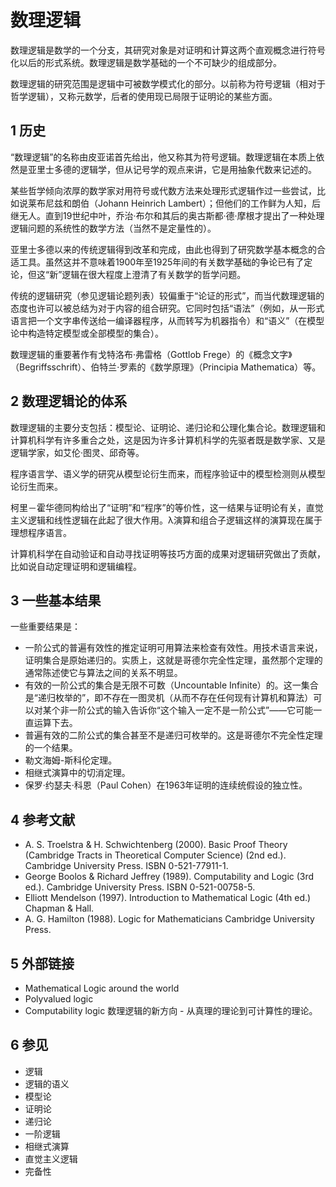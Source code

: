 # 数理逻辑



数理逻辑是数学的一个分支，其研究对象是对证明和计算这两个直观概念进行符号化以后的形式系统。数理逻辑是数学基础的一个不可缺少的组成部分。

数理逻辑的研究范围是逻辑中可被数学模式化的部分。以前称为符号逻辑（相对于哲学逻辑），又称元数学，后者的使用现已局限于证明论的某些方面。



## 1 历史

“数理逻辑”的名称由皮亚诺首先给出，他又称其为符号逻辑。数理逻辑在本质上依然是亚里士多德的逻辑学，但从记号学的观点来讲，它是用抽象代数来记述的。

某些哲学倾向浓厚的数学家对用符号或代数方法来处理形式逻辑作过一些尝试，比如说莱布尼兹和朗伯（Johann Heinrich Lambert）；但他们的工作鲜为人知，后继无人。直到19世纪中叶，乔治·布尔和其后的奥古斯都·德·摩根才提出了一种处理逻辑问题的系统性的数学方法（当然不是定量性的）。

亚里士多德以来的传统逻辑得到改革和完成，由此也得到了研究数学基本概念的合适工具。虽然这并不意味着1900年至1925年间的有关数学基础的争论已有了定论，但这“新”逻辑在很大程度上澄清了有关数学的哲学问题。

传统的逻辑研究（参见逻辑论题列表）较偏重于“论证的形式”，而当代数理逻辑的态度也许可以被总结为对于内容的组合研究。它同时包括“语法”（例如，从一形式语言把一个文字串传送给一编译器程序，从而转写为机器指令）和“语义”（在模型论中构造特定模型或全部模型的集合）。

数理逻辑的重要著作有戈特洛布·弗雷格（Gottlob Frege）的《概念文字》（Begriffsschrift）、伯特兰·罗素的《数学原理》（Principia Mathematica）等。



## 2 数理逻辑论的体系

数理逻辑的主要分支包括：模型论、证明论、递归论和公理化集合论。数理逻辑和计算机科学有许多重合之处，这是因为许多计算机科学的先驱者既是数学家、又是逻辑学家，如艾伦·图灵、邱奇等。

程序语言学、语义学的研究从模型论衍生而来，而程序验证中的模型检测则从模型论衍生而来。

柯里－霍华德同构给出了“证明”和“程序”的等价性，这一结果与证明论有关，直觉主义逻辑和线性逻辑在此起了很大作用。λ演算和组合子逻辑这样的演算现在属于理想程序语言。

计算机科学在自动验证和自动寻找证明等技巧方面的成果对逻辑研究做出了贡献，比如说自动定理证明和逻辑编程。



## 3 一些基本结果

一些重要结果是：

* 一阶公式的普遍有效性的推定证明可用算法来检查有效性。用技术语言来说，证明集合是原始递归的。实质上，这就是哥德尔完全性定理，虽然那个定理的通常陈述使它与算法之间的关系不明显。
* 有效的一阶公式的集合是无限不可数（Uncountable Infinite）的。这一集合是“递归枚举的”，即不存在一图灵机（从而不存在任何现有计算机和算法）可以对某个非一阶公式的输入告诉你“这个输入一定不是一阶公式”——它可能一直运算下去。
* 普遍有效的二阶公式的集合甚至不是递归可枚举的。这是哥德尔不完全性定理的一个结果。
* 勒文海姆-斯科伦定理。
* 相继式演算中的切消定理。
* 保罗·约瑟夫·科恩（Paul Cohen）在1963年证明的连续统假设的独立性。



## 4 参考文献

* A. S. Troelstra & H. Schwichtenberg (2000). Basic Proof Theory (Cambridge Tracts in Theoretical Computer Science) (2nd ed.). Cambridge University Press. ISBN 0-521-77911-1.
* George Boolos & Richard Jeffrey (1989). Computability and Logic (3rd ed.). Cambridge University Press. ISBN 0-521-00758-5.
* Elliott Mendelson (1997). Introduction to Mathematical Logic (4th ed.) Chapman & Hall.
* A. G. Hamilton (1988). Logic for Mathematicians Cambridge University Press.



## 5 外部链接

* Mathematical Logic around the world
* Polyvalued logic
* Computability logic 数理逻辑的新方向 - 从真理的理论到可计算性的理论。



## 6 参见

* 逻辑
* 逻辑的语义
* 模型论
* 证明论
* 递归论
* 一阶逻辑
* 相继式演算
* 直觉主义逻辑
* 完备性



